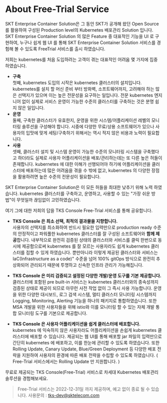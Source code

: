 # About Free-Trial Service

SKT Enterprise Container Solution은 그 동안 SKT가 공개해 왔던 Open Source를 활용하여 구성된 Production level의 Kubernetes 배포관리 Solution 입니다. SKT Enterprise Container Solution 의 많은 Feature 중 대표적인 기능을 UI 로 구현하여, 누구나 쉽게 웹 UI 를 통해 SKT Enterprise Container Solution 서비스를 경험해 볼 수 있도록 FreeTrial 서비스를 출시 하였습니다.

저희는 kubernetes를 처음 도입하려는 고객이 겪는 대표적인 어려움 몇 가지에 집중 하였습니다.

- **구축**    
  첫째, kubernetes 도입의 시작은 kubernetes 클러스터의 설치입니다. kubernetes를 설치 할 머신 준비 부터 방화벽, 소프트웨어까지, 고려해야 하는 많은 선택지가 있으며 이는 높은 전문성을 요구하는 일입니다. 전문 kubernetes 엔지니어 없이 실제로 서비스 운영이 가능한 수준의 클러스터를 구축하는 것은 분명 쉽지 않은 일입니다.
- **운영**      
  둘째, 구축한 클러스터가 유효한지, 운영을 위한 시스템/어플리케이션 레벨의 모니터링 솔루션을 구성해야 합니다. 시중에 다양한 무료/상용 소프트웨어가 있으나 사용자의 입맛에 맞게 세팅/구축하기 위해서는 역시 적지 않은 비용과 노력이 필요합니다. 
- **사용**        
  셋째, 클러스터 설치 및 시스템 운영이 가능한 수준의 모니터링 시스템을 구축했다고 하더라도 실제로 사용자 어플리케이션을 배포/관리하는데는 또 다른 높은 허들이 존재합니다. kubernetes 에 대한 이해가 선행되어야 하기에 어플리케이션을 클러스터에 배포하는데 많은 어려움을 겪을 수 밖에 없고, kubernetes 의 다양한 장점을 활용하려면 높은 수준의 전문성이 필요합니다.


SKT Enterprise Container Solution은 이 모든 허들을 최대한 낮추기 위해 노력 하였습니다. kubernetes 클러스터를 구축하고, 운영하고, 사용할 수 있는 "가장 쉬운 방법"이 무엇일까 끊임없이 고민하였습니다. 

여기 그에 대한 저희의 답을 TKS Console Free-Trial 서비스를 통해 공유합니다.


- **TKS Console 은 최소 선택, 최적의 결과물을 지향합니다.**    
  사용자의 선택지를 최소화하여 반드시 필요한 입력만으로 production ready 수준의 안정적이고 파워풀한 kubernetes 클러스터를 잘 구성된 소프트웨어와 **함께 제공**합니다. 내부적으로 완전히 검증된 상태의 클러스터와 서비스를 클릭 한번으로 동시에 제공함으로써 kubernetes 를 잘 모르는 사용자라도 쉽게 kubernetes 클러스터를 접할 수 있게 하였습니다. 뿐만아니라 이렇게 제공된 클러스터와 서비스는 IaC(Infrastructure as a code)" 수준을 넘어 100% gitOps 방식으로 완전히 추상화되어 관리되기 때문에 투명하고 신속한 인프라 관리가 가능해집니다.

- **TKS Console 은 미리 검증되고 설정된 다양한 개발/운영 도구를 기본 제공합니다.**    
  클러스터에 포함된 pre built-in 서비스는 kubernetes 클러스터와의 종속성까지 검증된 상태로 제공이 되므로 아무런 사전 작업 없이 그 즉시 사용 가능합니다. 운영을 위한 다양한 대시보드, 로그 검색 시스템, 멀티 클러스터 모니터링 시스템까지 Logging, Monitoring, Alerting 기능을 하나의 패키지로 통합하였습니다. 또한 MSA 개발을 위한 사용자들을 위해 istio와 이를 모니터링 할 수 있는 자체 개발 통합 모니터링 도구를 기본으로 제공합니다.

- **TKS Console 은 사용자 어플리케이션을 쉽게 클러스터에 배포합니다.**    
  kubernetes 에 익숙하지 않은 사용자라도 어플리케이션을 손쉽게 kubernetes 클러스터에 배포할 수 있습니다. 제공되는 웹 UI를 통해 배포할 jar 파일의 입력만으로 간단히 kubernetes 에 배포하고, 이를 한눈에 관리할 수 있도록 하였습니다. 또한 Rolling Update, Canary Update, Blue/Green Deployment 등 다양한 배포 전략을 지원하여 사용자의 환경에 따른 배포 전략을 수립할 수 있도록 하였습니다. ( Free-Trial 서비스에서는 Rolling Update 만 지원합니다. )


무료로 제공되는 TKS Console(Free-Trial) 서비스로 차세대 Kubernetes 배포관리 솔루션을 경험해보세요.
 > Free-Trial 서비스는 2022-12-31일 까지 제공하며, 예고 없이 종료 될 수 있습니다.
 > 사용문의 : tks-dev@sktelecom.com
